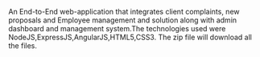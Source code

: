 An End-to-End web-application that integrates client complaints, new proposals and Employee management and solution along with admin dashboard and management system.The technologies used were NodeJS,ExpressJS,AngularJS,HTML5,CSS3.
The zip file will download all the files.
